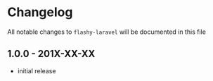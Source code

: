 # Changelog

All notable changes to `flashy-laravel` will be documented in this file

## 1.0.0 - 201X-XX-XX

- initial release
